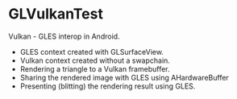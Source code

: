 # GLVulkanTest

Vulkan - GLES interop in Android.

* GLES context created with GLSurfaceView.
* Vulkan context created without a swapchain.
* Rendering a triangle to a Vulkan framebuffer.
* Sharing the rendered image with GLES using AHardwareBuffer
* Presenting (blitting) the rendering result using GLES.



